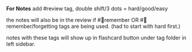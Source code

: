 **For Notes**
add #review tag, double shift/3 dots = hard/good/easy 

the notes will also be in the review if #📍remember OR #📍remember/forgetting tags are being used. (had to start with hard first.)

notes with these tags will show up in flashcard button under tag folder in left sidebar.